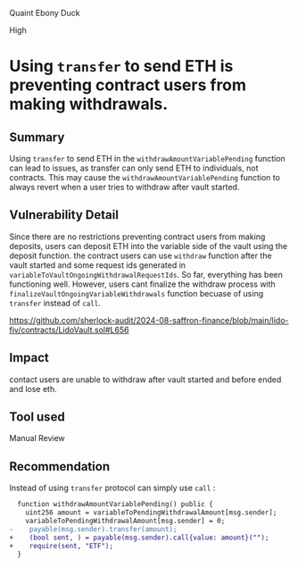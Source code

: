 Quaint Ebony Duck

High

# Using `transfer` to send ETH is preventing contract users from making withdrawals.


## Summary

Using `transfer` to send ETH in the `withdrawAmountVariablePending` function can lead to issues, as transfer can only send ETH to individuals, not contracts. This may cause the `withdrawAmountVariablePending` function to always revert when a user tries to withdraw after vault started.

## Vulnerability Detail

Since there are no restrictions preventing contract users from making deposits, users can deposit ETH into the variable side of the vault using the deposit function. the contract users can use `withdraw` function after the vault started and some request ids generated in `variableToVaultOngoingWithdrawalRequestIds`. So far, everything has been functioning well. However, users cant finalize the withdraw process with `finalizeVaultOngoingVariableWithdrawals` function becuase of using `transfer` instead of `call`.

https://github.com/sherlock-audit/2024-08-saffron-finance/blob/main/lido-fiv/contracts/LidoVault.sol#L656

## Impact

contact users are unable to withdraw after vault started and before ended and lose eth.

## Tool used

Manual Review

## Recommendation

Instead of using `transfer` protocol can simply use `call` :

```diff
  function withdrawAmountVariablePending() public {
    uint256 amount = variableToPendingWithdrawalAmount[msg.sender];
    variableToPendingWithdrawalAmount[msg.sender] = 0;
-    payable(msg.sender).transfer(amount);
+    (bool sent, ) = payable(msg.sender).call{value: amount}("");
+    require(sent, "ETF");
  }
```
